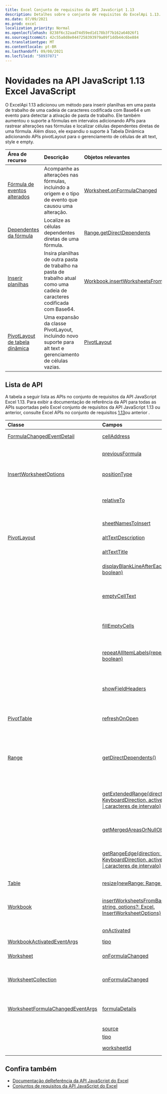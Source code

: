 ```yaml
---
title: Excel Conjunto de requisitos da API JavaScript 1.13
description: Detalhes sobre o conjunto de requisitos do ExcelApi 1.13.
ms.date: 07/09/2021
ms.prod: excel
localization_priority: Normal
ms.openlocfilehash: 8238f6c32aad74d59ed1d178b3f7b162a64026f1
ms.sourcegitcommit: 42c55a8d8e0447258393979a09f1ddb44c6be884
ms.translationtype: MT
ms.contentlocale: pt-BR
ms.lasthandoff: 09/08/2021
ms.locfileid: "58937871"
---
```

# <a name="whats-new-in-excel-javascript-api-113"></a>Novidades na API JavaScript 1.13 Excel JavaScript

O ExcelApi 1.13 adicionou um método para inserir planilhas em uma pasta de trabalho de uma cadeia de caracteres codificada com Base64 e um evento para detectar a ativação de pasta de trabalho. Ele também aumentou o suporte a fórmulas em intervalos adicionando APIs para rastrear alterações nas fórmulas e localizar células dependentes diretas de uma fórmula. Além disso, ele expandiu o suporte à Tabela Dinâmica adicionando APIs pivotLayout para o gerenciamento de células de alt text, style e empty.

| Área de recurso | Descrição | Objetos relevantes |
|:--- |:--- |:--- |
| [Fórmula de eventos alterados](../../excel/excel-add-ins-worksheets.md#detect-formula-changes) | Acompanhe as alterações nas fórmulas, incluindo a origem e o tipo de evento que causou uma alteração. | [Worksheet.onFormulaChanged](/javascript/api/excel/excel.worksheet#onFormulaChanged)|
| [Dependentes da fórmula](../../excel/excel-add-ins-ranges-precedents-dependents.md#get-the-direct-dependents-of-a-formula) | Localize as células dependentes diretas de uma fórmula. | [Range.getDirectDependents](/javascript/api/excel/excel.range#getDirectDependents__) |
| [Inserir planilhas](../../excel//excel-add-ins-workbooks.md#insert-a-copy-of-an-existing-workbook-into-the-current-one) | Insira planilhas de outra pasta de trabalho na pasta de trabalho atual como uma cadeia de caracteres codificada com Base64. | [Workbook.insertWorksheetsFromBase64](/javascript/api/excel/excel.workbook#insertWorksheetsFromBase64_base64File__options_) |
| [PivotLayout de tabela dinâmica](../../excel/excel-add-ins-pivottables.md#other-pivotlayout-functions) | Uma expansão da classe PivotLayout, incluindo novo suporte para alt text e gerenciamento de células vazias. | [PivotLayout](/javascript/api/excel/excel.pivotlayout) |

## <a name="api-list"></a>Lista de API

A tabela a seguir lista as APIs no conjunto de requisitos da API JavaScript Excel 1.13. Para exibir a documentação de referência da API para todas as APIs suportadas pelo Excel conjunto de requisitos da API JavaScript 1.13 ou anterior, consulte Excel APIs no conjunto de requisitos [1.13](/javascript/api/excel?view=excel-js-1.13&preserve-view=true)ou anterior .

| Classe | Campos | Descrição |
|:---|:---|:---|
|[FormulaChangedEventDetail](/javascript/api/excel/excel.formulachangedeventdetail)|[cellAddress](/javascript/api/excel/excel.formulachangedeventdetail#cellAddress)|O endereço da célula que contém a fórmula alterada.|
||[previousFormula](/javascript/api/excel/excel.formulachangedeventdetail#previousFormula)|Representa a fórmula anterior, antes de ser alterada.|
|[InsertWorksheetOptions](/javascript/api/excel/excel.insertworksheetoptions)|[positionType](/javascript/api/excel/excel.insertworksheetoptions#positionType)|A posição de inserção, na pasta de trabalho atual, das novas planilhas.|
||[relativeTo](/javascript/api/excel/excel.insertworksheetoptions#relativeTo)|A planilha na pasta de trabalho atual que é referenciada para o `WorksheetPositionType` parâmetro.|
||[sheetNamesToInsert](/javascript/api/excel/excel.insertworksheetoptions#sheetNamesToInsert)|Os nomes de planilhas individuais a inserir.|
|[PivotLayout](/javascript/api/excel/excel.pivotlayout)|[altTextDescription](/javascript/api/excel/excel.pivotlayout#altTextDescription)|A descrição de texto alt da Tabela Dinâmica.|
||[altTextTitle](/javascript/api/excel/excel.pivotlayout#altTextTitle)|O título de texto alt da Tabela Dinâmica.|
||[displayBlankLineAfterEachItem(display: boolean)](/javascript/api/excel/excel.pivotlayout#displayBlankLineAfterEachItem_display_)|Define se uma linha em branco deve ou não ser exibida após cada item.|
||[emptyCellText](/javascript/api/excel/excel.pivotlayout#emptyCellText)|O texto que é preenchido automaticamente em qualquer célula vazia na Tabela Dinâmica se `fillEmptyCells == true` .|
||[fillEmptyCells](/javascript/api/excel/excel.pivotlayout#fillEmptyCells)|Especifica se células vazias na Tabela Dinâmica devem ser preenchidas com `emptyCellText` o .|
||[repeatAllItemLabels(repeatLabels: boolean)](/javascript/api/excel/excel.pivotlayout#repeatAllItemLabels_repeatLabels_)|Define a configuração "repetir todos os rótulos de item" em todos os campos da Tabela Dinâmica.|
||[showFieldHeaders](/javascript/api/excel/excel.pivotlayout#showFieldHeaders)|Especifica se a Tabela Dinâmica exibe os headers de campo (legendas de campo e drop-downs de filtro).|
|[PivotTable](/javascript/api/excel/excel.pivottable)|[refreshOnOpen](/javascript/api/excel/excel.pivottable#refreshOnOpen)|Especifica se a Tabela Dinâmica é atualizada quando a workbook é aberta.|
|[Range](/javascript/api/excel/excel.range)|[getDirectDependents()](/javascript/api/excel/excel.range#getDirectDependents__)|Retorna um objeto que representa o intervalo que contém todos os dependentes diretos de uma célula na mesma planilha ou `WorkbookRangeAreas` em várias planilhas.|
||[getExtendedRange(direction: Excel. KeyboardDirection, activeCell?: Cadeia de \| caracteres de intervalo)](/javascript/api/excel/excel.range#getExtendedRange_direction__activeCell_)|Retorna um objeto range que inclui o intervalo atual e até a borda do intervalo, com base na direção fornecida.|
||[getMergedAreasOrNullObject()](/javascript/api/excel/excel.range#getMergedAreasOrNullObject__)|Retorna um objeto RangeAreas que representa as áreas mescladas nesse intervalo.|
||[getRangeEdge(direction: Excel. KeyboardDirection, activeCell?: Cadeia de \| caracteres de intervalo)](/javascript/api/excel/excel.range#getRangeEdge_direction__activeCell_)|Retorna um objeto range que é a célula de borda da região de dados que corresponde à direção fornecida.|
|[Table](/javascript/api/excel/excel.table)|[resize(newRange: Range \| string)](/javascript/api/excel/excel.table#resize_newRange_)|Resize a tabela para o novo intervalo.|
|[Workbook](/javascript/api/excel/excel.workbook)|[insertWorksheetsFromBase64(base64File: string, options?: Excel. InsertWorksheetOptions)](/javascript/api/excel/excel.workbook#insertWorksheetsFromBase64_base64File__options_)|Insere as planilhas especificadas de uma pasta de trabalho de origem na pasta de trabalho atual.|
||[onActivated](/javascript/api/excel/excel.workbook#onActivated)|Ocorre quando a guia de trabalho é ativada.|
|[WorkbookActivatedEventArgs](/javascript/api/excel/excel.workbookactivatedeventargs)|[tipo](/javascript/api/excel/excel.workbookactivatedeventargs#type)|Obtém o tipo do evento.|
|[Worksheet](/javascript/api/excel/excel.worksheet)|[onFormulaChanged](/javascript/api/excel/excel.worksheet#onFormulaChanged)|Ocorre quando uma ou mais fórmulas são alteradas nesta planilha.|
|[WorksheetCollection](/javascript/api/excel/excel.worksheetcollection)|[onFormulaChanged](/javascript/api/excel/excel.worksheetcollection#onFormulaChanged)|Ocorre quando uma ou mais fórmulas são alteradas em qualquer planilha dessa coleção.|
|[WorksheetFormulaChangedEventArgs](/javascript/api/excel/excel.worksheetformulachangedeventargs)|[formulaDetails](/javascript/api/excel/excel.worksheetformulachangedeventargs#formulaDetails)|Obtém uma matriz `FormulaChangedEventDetail` de objetos, que contém os detalhes sobre todas as fórmulas alteradas.|
||[source](/javascript/api/excel/excel.worksheetformulachangedeventargs#source)|A origem do evento.|
||[tipo](/javascript/api/excel/excel.worksheetformulachangedeventargs#type)|Obtém o tipo do evento.|
||[worksheetId](/javascript/api/excel/excel.worksheetformulachangedeventargs#worksheetId)|Obtém a ID da planilha na qual a fórmula foi alterada.|

## <a name="see-also"></a>Confira também

- [Documentação deReferência da API JavaScript do Excel](/javascript/api/excel?view=excel-js-1.13&preserve-view=true)
- [Conjuntos de requisitos da API JavaScript do Excel](excel-api-requirement-sets.md)
